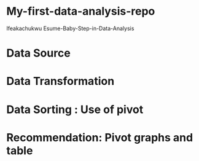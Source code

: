 # My-first-data-analysis-repo
Ifeakachukwu Esume-Baby-Step-in-Data-Analysis



# Data Source

# Data Transformation

# Data Sorting : Use of pivot

# Recommendation: Pivot graphs and table 
